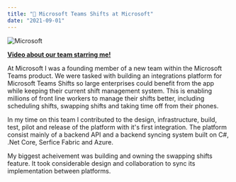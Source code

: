```yaml
---
title: "👥 Microsoft Teams Shifts at Microsoft"
date: "2021-09-01"
---
```


![Microsoft](https://s3.eu-west-1.amazonaws.com/niallquirke.com/images/microsoft.png)

**[Video about our team starring me!](https://www.youtube.com/watch?v=VX1HOJAJT_o&t=75s)**

At Microsoft I was a founding member of a new team within the Microsoft Teams product. We were tasked with building an integrations platform for Microsoft Teams Shifts so large enterprises could benefit from the app while keeping their current shift management system. This is enabling millions of front line workers to manage their shifts better, including scheduling shifts, swapping shifts and taking time off from their phones.

In my time on this team I contributed to the design, infrastructure, build, test, pilot and release of the platform with it's first integration. The platform consist mainly of a backend API and a backend syncing system built on C#, .Net Core, Serfice Fabric and Azure.

My biggest acheivement was building and owning the swapping shifts feature. It took considerable design and collaboration to sync its implementation between platforms.
